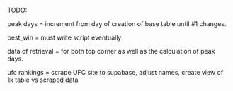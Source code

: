 TODO:

peak days = increment from day of creation of base table until #1 changes. 

best_win = must write script eventually 

data of retrieval = for both top corner as well as the calculation of peak days. 

ufc rankings = scrape UFC site to supabase, adjust names, create view of 1k table vs scraped data 
